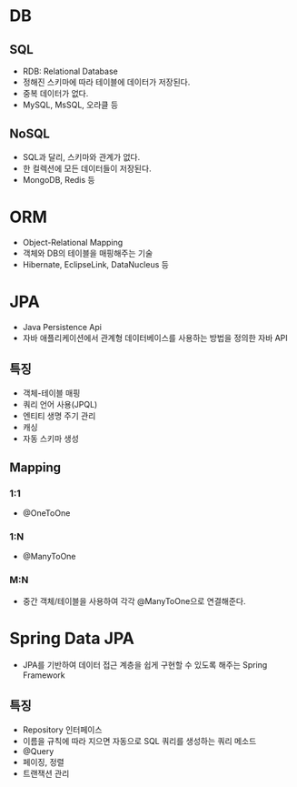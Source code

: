 # DB
## SQL
- RDB: Relational Database
- 정해진 스키마에 따라 테이블에 데이터가 저장된다.
- 중복 데이터가 없다.
- MySQL, MsSQL, 오라클 등
## NoSQL
- SQL과 달리, 스키마와 관계가 없다.
- 한 컬렉션에 모든 데이터들이 저장된다.
- MongoDB, Redis 등
# ORM
- Object-Relational Mapping
- 객체와 DB의 테이블을 매핑해주는 기술
- Hibernate, EclipseLink, DataNucleus 등
# JPA
- Java Persistence Api
- 자바 애플리케이션에서 관계형 데이터베이스를 사용하는 방법을 정의한 자바 API
## 특징
- 객체-테이블 매핑
- 쿼리 언어 사용(JPQL)
- 엔티티 생명 주기 관리
- 캐싱
- 자동 스키마 생성
## Mapping
### 1:1
- @OneToOne
### 1:N
- @ManyToOne
### M:N
- 중간 객체/테이블을 사용하여 각각 @ManyToOne으로 연결해준다.
# Spring Data JPA
- JPA를 기반하여 데이터 접근 계층을 쉽게 구현할 수 있도록 해주는 Spring Framework
## 특징
- Repository 인터페이스
- 이름을 규칙에 따라 지으면 자동으로 SQL 쿼리를 생성하는 쿼리 메소드
- @Query
- 페이징, 정렬
- 트랜잭션 관리